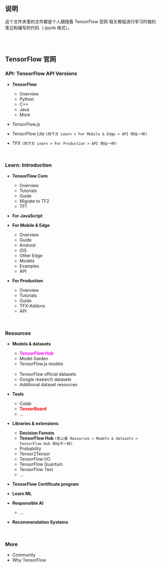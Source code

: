 ## 说明

这个文件夹里的文件都是个人跟随着 <a href="https://www.tensorflow.org/" style="text-decoration:none">TensorFlow 官网</a> 相关教程进行学习时做的笔记和编写的代码（.ipynb 格式）。

<br>
<br>

## <a href="https://www.tensorflow.org/" style="text-decoration:none">TensorFlow 官网</a>

### **API**: <a href="https://www.tensorflow.org/versions" style="text-decoration:none">TensorFlow API Versions</a>
* **TensorFlow**
	* <a href="https://www.tensorflow.org/api_docs" style="text-decoration:none">Overview</a>
	* <a href="https://www.tensorflow.org/api_docs/python/tf" style="text-decoration:none">Python</a>
	* <a href="https://www.tensorflow.org/api_docs/cc" style="text-decoration:none">C++</a>
	* <a href="https://www.tensorflow.org/api_docs/java/org/tensorflow/package-summary" style="text-decoration:none">Java</a>
	* <a href="https://www.tensorflow.org/api_docs/more" style="text-decoration:none">More</a>

* <a href="https://js.tensorflow.org/api/latest/" style="text-decoration:none">TensorFlow.js</a>

* <a href="https://www.tensorflow.org/lite/api_docs" style="text-decoration:none">TensorFlow Lite</a> `(同下方 Learn > For Mobile & Edge > API 网址一样)`

* <a href="https://www.tensorflow.org/tfx/api_overview" style="text-decoration:none">TFX</a> `(同下方 Learn > For Production > API 网址一样)`



<br>


### **Learn**: <a href="https://www.tensorflow.org/learn" style="text-decoration:none">Introduction</a>
* **TensorFlow Core**
	* <a href="https://www.tensorflow.org/overview" style="text-decoration:none">Overview</a>
	* <a href="https://www.tensorflow.org/tutorials" style="text-decoration:none">Tutorials</a>
	* <a href="https://www.tensorflow.org/guide" style="text-decoration:none">Guide</a>
	* <a href="https://www.tensorflow.org/guide/migrate" style="text-decoration:none">Migrate to TF2</a>
	* <a href="https://github.com/tensorflow/docs/tree/master/site/en/r1" style="text-decoration:none">TF1</a>

* **For JavaScript**

* **For Mobile & Edge**
	* <a href="https://www.tensorflow.org/lite" style="text-decoration:none">Overview</a>
	* <a href="https://www.tensorflow.org/lite/guide" style="text-decoration:none">Guide</a>
	* <a href="https://www.tensorflow.org/lite/android" style="text-decoration:none">Android</a>
	* <a href="https://www.tensorflow.org/lite/guide/ios" style="text-decoration:none">iOS</a>
	* <a href="https://www.tensorflow.org/lite/guide/python" style="text-decoration:none">Other Edge</a>
	* <a href="https://www.tensorflow.org/lite/models" style="text-decoration:none">Models</a>
	* <a href="https://www.tensorflow.org/lite/examples" style="text-decoration:none">Examples</a>
	* <a href="https://www.tensorflow.org/lite/api_docs" style="text-decoration:none">API</a>

* <b>For Production</b>
	* <a href="https://www.tensorflow.org/tfx" style="text-decoration:none">Overview</a>
	* <a href="https://www.tensorflow.org/tfx/tutorials" style="text-decoration:none">Tutorials</a>
	* <a href="https://www.tensorflow.org/tfx/guide" style="text-decoration:none">Guide</a>
	* <a href="https://www.tensorflow.org/tfx/addons" style="text-decoration:none">TFX-Addons</a>
	* <a href="https://www.tensorflow.org/tfx/api_overview" style="text-decoration:none">API</a>


<br>


### **Resources**
* <a href="https://www.tensorflow.org/resources/models-datasets" style="text-decoration:none">**Models & datasets**</a>
	* <a href="https://tfhub.dev/" style="text-decoration:none;color:magenta;">**TensorFlow Hub**</a>
	* <a href="https://github.com/tensorflow/models/tree/master/official" style="text-decoration:none">Model Garden</a>
	* <a href="https://github.com/tensorflow/tfjs-models" style="text-decoration:none">TensorFlow.js models</a>
	
	<br>
	
	* <a href="https://www.tensorflow.org/datasets" style="text-decoration:none">TensorFlow official datasets</a>
	* <a href="https://ai.google/tools/datasets/" style="text-decoration:none">Google research datasets</a>
	* <a href="https://toolbox.google.com/datasetsearch" style="text-decoration:none">Additional dataset resources</a>

* <a href="https://www.tensorflow.org/resources/tools" style="text-decoration:none">**Tools**</a>
	* <a href="https://colab.sandbox.google.com/notebooks/welcome.ipynb" style="text-decoration:none">Colab</a>
	* <a href="https://www.tensorflow.org/tensorboard" style="text-decoration:none;color:red;">**TensorBoard**</a>
	* <a href="" style="text-decoration:none">...</a>
	
* <a href="https://www.tensorflow.org/resources/libraries-extensions" style="text-decoration:none">**Libraries & extensions**</a>
	* <a href="https://www.tensorflow.org/decision_forests" style="text-decoration:none">**Decision Forests**</a>
	* <a href="https://www.tensorflow.org/hub" style="text-decoration:none">**TensorFlow Hub**</a> `(和上面 Resources > Models & datasets > TensorFlow Hub 网址不一样)`
	* <a href="https://www.tensorflow.org/probability" style="text-decoration:none">Probability</a>
	* <a href="https://github.com/tensorflow/tensor2tensor" style="text-decoration:none">Tensor2Tensor</a>
	* <a href="https://github.com/tensorflow/io" style="text-decoration:none">TensorFlow I/O</a>
	* <a href="https://www.tensorflow.org/quantum" style="text-decoration:none">TensorFlow Quantum</a>
	* <a href="https://www.tensorflow.org/text" style="text-decoration:none">TensorFlow Text</a>
	* <a href="" style="text-decoration:none">...</a>

* <a href="https://www.tensorflow.org/certificate" style="text-decoration:none">**TensorFlow Certificate program**</a>

* <a href="https://www.tensorflow.org/resources/learn-ml" style="text-decoration:none">**Learn ML**</a>

* <a href="https://www.tensorflow.org/responsible_ai" style="text-decoration:none">**Responsible AI**</a>
	* <a href="" style="text-decoration:none">...</a>

* <a href="https://www.tensorflow.org/resources/recommendation-systems" style="text-decoration:none">**Recommendation Systems**</a>


<br>


### More
* <a href="https://www.tensorflow.org/community" style="text-decoration:none">Community</a>
* <a href="https://www.tensorflow.org/about" style="text-decoration:none">Why TensorFlow</a>
